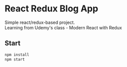 # React Redux Blog App
Simple react/redux-based project.   
Learning from Udemy's class - Modern React with Redux      

## Start
```bash
npm install
npm start
```